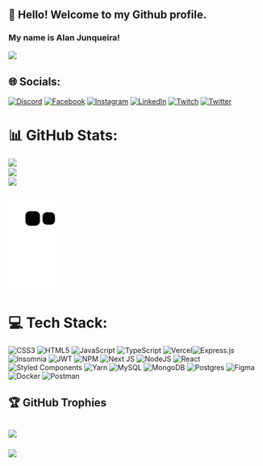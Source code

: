 <link rel="stylesheet" href="https://cdn.jsdelivr.net/gh/devicons/devicon@v2.15.1/devicon.min.css">


## 👋 Hello! Welcome to my Github profile.
### My name is Alan Junqueira!
![](https://www.codewars.com/users/Alan-Junqueira/badges/large)

## 🌐 Socials:
[![Discord](https://img.shields.io/badge/Discord-%237289DA.svg?logo=discord&logoColor=white)](htttps://discord.gg/_alanjunqueira#4836) [![Facebook](https://img.shields.io/badge/Facebook-%231877F2.svg?logo=Facebook&logoColor=white)](https://www.facebook.com/Allann.Junnkh/) [![Instagram](https://img.shields.io/badge/Instagram-%23E4405F.svg?logo=Instagram&logoColor=white)](https://www.instagram.com/_alanjunqueira/) [![LinkedIn](https://img.shields.io/badge/LinkedIn-%230077B5.svg?logo=linkedin&logoColor=white)](https://www.linkedin.com/in/alan-junqueira/) [![Twitch](https://img.shields.io/badge/Twitch-%239146FF.svg?logo=Twitch&logoColor=white)](https://www.twitch.tv/yaohuram) [![Twitter](https://img.shields.io/badge/Twitter-%231DA1F2.svg?logo=Twitter&logoColor=white)](https://twitter.com/_alanjunqueira) 

# 📊 GitHub Stats:
![](https://github-readme-stats.vercel.app/api?username=Alan-Junqueira&theme=dark&hide_border=false&include_all_commits=true&count_private=false)<br/>
![](https://github-readme-streak-stats.herokuapp.com/?user=Alan-Junqueira&theme=dark&hide_border=false)<br/>
![](https://github-readme-stats.vercel.app/api/top-langs/?username=Alan-Junqueira&theme=dark&hide_border=false&include_all_commits=true&count_private=false&layout=compact)

![Snake animation](https://github.com/alan-junqueira/alan-junqueira/blob/output/github-contribution-grid-snake.svg)

# 💻 Tech Stack:
![CSS3](https://img.shields.io/badge/css3-%231572B6.svg?style=for-the-badge&logo=css3&logoColor=white) ![HTML5](https://img.shields.io/badge/html5-%23E34F26.svg?style=for-the-badge&logo=html5&logoColor=white) ![JavaScript](https://img.shields.io/badge/javascript-%23323330.svg?style=for-the-badge&logo=javascript&logoColor=%23F7DF1E) ![TypeScript](https://img.shields.io/badge/typescript-%23007ACC.svg?style=for-the-badge&logo=typescript&logoColor=white) ![Vercel](https://img.shields.io/badge/vercel-%23000000.svg?style=for-the-badge&logo=vercel&logoColor=white)![Express.js](https://img.shields.io/badge/express.js-%23404d59.svg?style=for-the-badge&logo=express&logoColor=%2361DAFB) ![Insomnia](https://img.shields.io/badge/Insomnia-black?style=for-the-badge&logo=insomnia&logoColor=5849BE) ![JWT](https://img.shields.io/badge/JWT-black?style=for-the-badge&logo=JSON%20web%20tokens) ![NPM](https://img.shields.io/badge/NPM-%23000000.svg?style=for-the-badge&logo=npm&logoColor=white) ![Next JS](https://img.shields.io/badge/Next-black?style=for-the-badge&logo=next.js&logoColor=white) ![NodeJS](https://img.shields.io/badge/node.js-6DA55F?style=for-the-badge&logo=node.js&logoColor=white) ![React](https://img.shields.io/badge/react-%2320232a.svg?style=for-the-badge&logo=react&logoColor=%2361DAFB) ![Styled Components](https://img.shields.io/badge/styled--components-DB7093?style=for-the-badge&logo=styled-components&logoColor=white) ![Yarn](https://img.shields.io/badge/yarn-%232C8EBB.svg?style=for-the-badge&logo=yarn&logoColor=white) ![MySQL](https://img.shields.io/badge/mysql-%2300f.svg?style=for-the-badge&logo=mysql&logoColor=white) ![MongoDB](https://img.shields.io/badge/MongoDB-%234ea94b.svg?style=for-the-badge&logo=mongodb&logoColor=white) ![Postgres](https://img.shields.io/badge/postgres-%23316192.svg?style=for-the-badge&logo=postgresql&logoColor=white) ![Figma](https://img.shields.io/badge/figma-%23F24E1E.svg?style=for-the-badge&logo=figma&logoColor=white) ![Docker](https://img.shields.io/badge/docker-%230db7ed.svg?style=for-the-badge&logo=docker&logoColor=white) ![Postman](https://img.shields.io/badge/Postman-FF6C37?style=for-the-badge&logo=postman&logoColor=white)



## 🏆 GitHub Trophies
![](https://github-profile-trophy.vercel.app/?username=Alan-Junqueira&theme=darkhub&no-frame=false&no-bg=false&margin-w=4)
---
[![](https://visitcount.itsvg.in/api?id=Alan-Junqueira&icon=2&color=12)](https://visitcount.itsvg.in)





